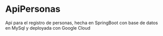 # ApiPersonas
Api para el registro de personas, hecha en SpringBoot con base de datos en MySql y deployada con Google Cloud
